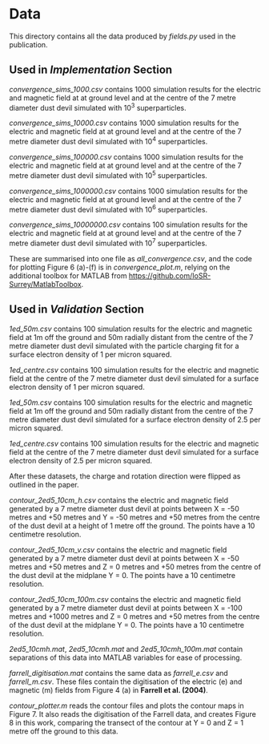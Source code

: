 # Data

This directory contains all the data produced by *fields.py* used in the publication.

## Used in *Implementation* Section

*convergence_sims_1000.csv* contains 1000 simulation results for the electric and magnetic field at at ground level and at the centre of the 7 metre diameter dust devil simulated with 10<sup>3</sup> superparticles.

*convergence_sims_10000.csv* contains 1000 simulation results for the electric and magnetic field at at ground level and at the centre of the 7 metre diameter dust devil simulated with 10<sup>4</sup> superparticles.

*convergence_sims_100000.csv* contains 1000 simulation results for the electric and magnetic field at at ground level and at the centre of the 7 metre diameter dust devil simulated with 10<sup>5</sup> superparticles.

*convergence_sims_1000000.csv* contains 1000 simulation results for the electric and magnetic field at at ground level and at the centre of the 7 metre diameter dust devil simulated with 10<sup>6</sup> superparticles.

*convergence_sims_10000000.csv* contains 100 simulation results for the electric and magnetic field at at ground level and at the centre of the 7 metre diameter dust devil simulated with 10<sup>7</sup> superparticles.


These are summarised into one file as *all_convergence.csv*, and the code for plotting Figure 6 (a)-(f) is in *convergence_plot.m*, relying on the additional toolbox for MATLAB from https://github.com/IoSR-Surrey/MatlabToolbox.

## Used in *Validation* Section

*1ed_50m.csv* contains 100 simulation results for the electric and magnetic field at 1m off the ground and 50m radially distant from the centre of the 7 metre diameter dust devil simulated with the particle charging fit for a surface electron density of 1 per micron squared.

*1ed_centre.csv* contains 100 simulation results for the electric and magnetic field at the centre of the 7 metre diameter dust devil simulated for a surface electron density of 1 per micron squared.

*1ed_50m.csv* contains 100 simulation results for the electric and magnetic field at 1m off the ground and 50m radially distant from the centre of the 7 metre diameter dust devil simulated for a surface electron density of 2.5 per micron squared.

*1ed_centre.csv* contains 100 simulation results for the electric and magnetic field at the centre of the 7 metre diameter dust devil simulated for a surface electron density of 2.5 per micron squared.

After these datasets, the charge and rotation direction were flipped as outlined in the paper.

*contour_2ed5_10cm_h.csv* contains the electric and magnetic field generated by a 7 metre diameter dust devil at points between X = -50 metres and +50 metres and Y = -50 metres and +50 metres from the centre of the dust devil at a height of 1 metre off the ground. The points have a 10 centimetre resolution.

*contour_2ed5_10cm_v.csv* contains the electric and magnetic field generated by a 7 metre diameter dust devil at points between X = -50 metres and +50 metres and Z = 0 metres and +50 metres from the centre of the dust devil at the midplane Y = 0. The points have a 10 centimetre resolution.

*contour_2ed5_10cm_100m.csv* contains the electric and magnetic field generated by a 7 metre diameter dust devil at points between X = -100 metres and +1000 metres and Z = 0 metres and +50 metres from the centre of the dust devil at the midplane Y = 0. The points have a 10 centimetre resolution.

*2ed5_10cmh.mat*, *2ed5_10cmh.mat* and *2ed5_10cmh_100m.mat* contain separations of this data into MATLAB variables for ease of processing.

*farrell_digitisation.mat* contains the same data as *farrell_e.csv* and *farrell_m.csv*. These files contain the digitisation of the electric (e) and magnetic (m) fields from Figure 4 (a) in **Farrell et al. (2004)**.

*contour_plotter.m* reads the contour files and plots the contour maps in Figure 7. It also reads the digitisation of the Farrell data, and creates Figure 8 in this work, comparing the transect of the contour at Y = 0 and Z = 1 metre off the ground to this data.
